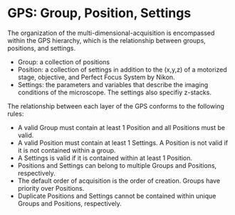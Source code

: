 # GPS: Group, Position, Settings
The organization of the multi-dimensional-acquisition is encompassed within the GPS hierarchy, which is the relationship between groups, positions, and settings.

* Group: a collection of positions
* Position: a collection of settings in addition to the (x,y,z) of a motorized stage, objective, and Perfect Focus System by Nikon.
* Settings: the parameters and variables that describe the imaging conditions of the microscope. The settings also specifiy z-stacks.

The relationship between each layer of the GPS conforms to the following rules:

* A valid Group must contain at least 1 Position and all Positions must be valid.
* A valid Position must contain at least 1 Settings. A Position is not valid if it is not contained within a group.
* A Settings is valid if it is contained within at least 1 Position.
* Positions and Settings can belong to multiple Groups and Positions, respectively.
* The default order of acquisition is the order of creation. Groups have priority over Positions.
* Duplicate Positions and Settings cannot be contained within unique Groups and Positions, respectively.